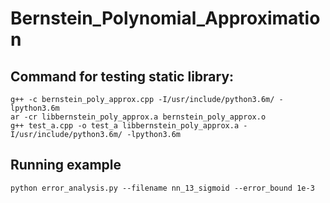 # Bernstein_Polynomial_Approximation

## Command for testing static library:
```
g++ -c bernstein_poly_approx.cpp -I/usr/include/python3.6m/ -lpython3.6m
ar -cr libbernstein_poly_approx.a bernstein_poly_approx.o
g++ test_a.cpp -o test_a libbernstein_poly_approx.a -I/usr/include/python3.6m/ -lpython3.6m
```

## Running example
```
python error_analysis.py --filename nn_13_sigmoid --error_bound 1e-3
```
